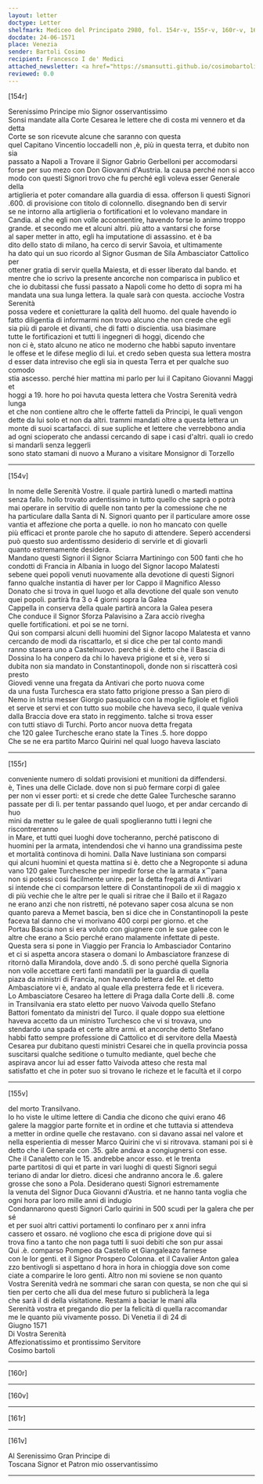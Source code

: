 ```yaml
---
layout: letter
doctype: Letter
shelfmark: Mediceo del Principato 2980, fol. 154r-v, 155r-v, 160r-v, 161r-v
docdate: 24-06-1571
place: Venezia
sender: Bartoli Cosimo
recipient: Francesco I de' Medici
attached_newsletter: <a href="https://smansutti.github.io/cosimobartoli/texts/2980_029/">2980_029</a>
reviewed: 0.0
---
```


[154r]  
  
  
Serenissimo Principe mio Signor osservantissimo  
Sonsi mandate alla Corte Cesarea le lettere che di costa mi vennero et da detta  
Corte se son ricevute alcune che saranno con questa  
quel Capitano Vincentio loccadelli non ,è, più in questa terra, et dubito non sia  
passato a Napoli a Trovare il Signor Gabrio Gerbelloni per accomodarsi  
forse per suo mezo con Don Giovanni d'Austria. la causa perché non si acco  
modo con questi Signori trovo che fu perché egli voleva esser Generale della  
artiglieria et poter comandare alla guardia di essa. offerson li questi Signori  
.600. di provisione con titolo di colonnello. disegnando ben di servir  
se ne intorno alla artiglieria o fortificationi et lo volevano mandare in  
Candia. al che egli non volle acconsentire, havendo forse lo animo troppo  
grande. et secondo me et alcuni altri. più atto a vantarsi che forse  
al saper metter in atto, egli ha imputatione di assassino. et è ba  
dito dello stato di milano, ha cerco di servir Savoia, et ultimamente  
ha dato qui un suo ricordo al Signor Gusman de Sila Ambasciator Cattolico per  
ottener gratia di servir quella Maiesta, et di esser liberato dal bando. et  
mentre che io scrivo la presente ancorche non comparisca in publico et  
che io dubitassi che fussi passato a Napoli come ho detto di sopra mi ha  
mandata una sua lunga lettera. la quale sarà con questa. accioche Vostra Serenità  
possa vedere et conietturare la qalità dell huomo. del quale havendo io  
fatto diligentia di informarmi non trovo alcuno che non crede che egli  
sia più di parole et divanti, che di fatti o discientia. usa biasimare  
tutte le fortificazioni et tutti li ingegneri di hoggi, dicendo che  
non ci è, stato alcuno ne atico ne moderno che habbi saputo inventare  
le offese et le difese meglio di lui. et credo seben questa sua lettera mostra  
d esser data intreviso che egli sia in questa Terra et per qualche suo comodo  
stia ascesso. perché hier mattina mi parlo per lui il Capitano Giovanni Maggi et  
hoggi a 19. hore ho poi havuta questa lettera che Vostra Serenità vedrà lunga  
et che non contiene altro che le offerte fatteli da Principi, le quali vengon  
dette da lui solo et non da altri. trammi mandati oltre a questa lettera un  
monte di suoi scartafacci. di sue supliche et lettere che verrebbono andia  
ad ogni scioperato che andassi cercando di sape i casi d'altri. quali io credo  
si mandarli senza leggerli  
sono stato stamani di nuovo a Murano a visitare Monsignor di Torzello  
  
---  

[154v]  
  
  
In nome delle Serenità Vostre. il quale partirà lunedì o martedì mattina  
senza fallo. hollo trovato ardentissimo in tutto quello che saprà o potrà  
mai operare in servitio di quelle non tanto per la comessione che ne  
ha particulare dalla Santa di N. Signori quanto per il particulare amore osse  
vantia et affezione che porta a quelle. io non ho mancato con quelle  
più efficaci et pronte parole che ho saputo di attendere. Seperò accendersi  
può questo suo ardentissmo desiderio di servirle et di giovarli  
quanto estremamente desidera.  
Mandano questi Signori il Signor Sciarra Martiningo con 500 fanti che ho  
condotti di Francia in Albania in luogo del Signor Iacopo Malatesti  
sebene quei popoli venuti nuovamente alla devotione di questi Signori  
fanno qualche instantia di haver per lor Cappo il Magnifico Alesso  
Donato che si trova in quel luogo et alla devotione del quale son venuto  
quei popoli. partirà fra 3 o 4 giorni sopra la Galea  
Cappella in conserva della quale partirà ancora la Galea pesera  
Che conduce il Signor Sforza Palavisino a Zara acciò rivegha  
quelle fortificationi. et poi se ne torni.  
Qui son comparsi alcuni delli huomini del Signor Iacopo Malatesta et vanno  
cercando de modi da riscattarlo, et si dice che per tal conto mandi  
ranno stasera uno a Castelnuovo. perché si è. detto che il Bascia di  
Dossina lo ha conpero da chi lo haveva prigione et si è, vero si  
dubita non sia mandato in Constantinopoli, donde non si riscatterà così presto  
Giovedi venne una fregata da Antivari che porto nuova come  
da una fusta Turchesca era stato fatto prigione presso a San piero di  
Nemo in Istria messer Giorgio pasqualico con la moglie figliole et figlioli  
et serve et servi et con tutto suo mobile che haveva seco, il quale veniva  
dalla Braccia dove era stato in reggimento. talche si trova esser  
con tutti stiavo di Turchi. Porto ancor nuova detta fregata  
che 120 galee Turchesche erano state la Tines .5. hore doppo  
Che se ne era partito Marco Quirini nel qual luogo haveva lasciato  
  
---  

[155r]  
  
  
conveniente numero di soldati provisioni et munitioni da diffendersi.  
è, Tines una delle Ciclade. dove non si può fermare corpi dì galee  
per non vi esser porti: et si crede che dette Galee Turchesche saranno  
passate per di lì. per tentar passando quel luogo, et per andar cercando di huo  
mini da metter su le galee de quali spoglieranno tutti i legni che riscontrerranno  
in Mare, et tutti quei luoghi dove tocheranno, perché patiscono di  
huomini per la armata, intendendosi che vi hanno una grandissima peste  
et mortalità continova di homini. Dalla Nave Iustiniana son comparsi  
qui alcuni huomini et questa mattina si è. detto che a Negroponte si aduna  
vano 120 galee Turchesche per impedir forse che la armata x⁀pana  
non si potessi così facilmente unire. per la detta fregata di Antivari  
si intende che ci comparson lettere di Constantinopoli de xii di maggio x  
di più vechie che le altre per le quali si ritrae che il Bailo et il Ragazo  
ne erano anzi che non ristretti, né potevano saper cosa alcuna se non  
quanto pareva a Memet bascia, ben si dice che in Constantinopoli la peste  
faceva tal danno che vi morivano 400 corpi per giorno. et che  
Portau Bascia non si era voluto con giugnere con le sue galee con le  
altre che erano a Scio perché erano malamente infettate di peste.  
Questa sera si pone in Viaggio per Francia lo Ambasciador Contarino  
et ci si aspetta ancora stasera o domani lo Ambasciatore franzese di  
ritornò dalla Mirandola, dove andò .5. dì sono perché quella Signoria  
non volle accettare certi fanti mandatili per la guardia di quella  
piaza da ministri di Francia, non havendo lettera del Re. et detto  
Ambasciatore vi è, andato al quale ella presterra fede et li ricevera.  
Lo Ambasciatore Cesareo ha lettere di Praga dalla Corte delli .8. come  
in Transilvania era stato eletto per nuovo Vaivoda quello Stefano  
Battori fomentato da ministri del Turco. il quale doppo sua elettione  
haveva accetto da un ministro Turchesco che vi si trovava, uno  
stendardo una spada et certe altre armi. et ancorche detto Stefano  
habbi fatto sempre professione di Cattolico et di servitore della Maestà  
Cesarea pur dubitano questi ministri Cesarei che in quella provincia possa  
suscitarsi qualche seditione o tumulto mediante, quel beche che  
aspirava ancor lui ad esser fatto Vaivoda atteso che resta mal  
satisfatto et che in poter suo si trovano le richeze et le facultà et il corpo  
  
---  

[155v]  
  
  
del morto Transilvano.  
Io ho viste le ultime lettere di Candia che dicono che quivi erano 46  
galere la maggior parte fornite et in ordine et che tuttavia si attendeva  
a metter in ordine quelle che restavano. con si davano assai nel valore et  
nella esperientia di messer Marco Quirini che vi si ritrovava. stamani poi si è  
detto che il Generale con .35. gale andava a congiugnersi con esse.  
Che il Canaletto con le 15. andrebbe ancor esso. et le trenta  
parte partitosi di qui et parte in vari luoghi di questi Signori seguì  
teriano di andar lor dietro. dicesi che andranno ancora le .6. galere  
grosse che sono a Pola. Desiderano questi Signori estremamente  
la venuta del Signor Duca Giovanni d'Austria. et ne hanno tanta voglia che  
ogni hora par loro mille anni di indugio  
Condannarono questi Signori Carlo quirini in 500 scudi per la galera che per sé  
et per suoi altri cattivi portamenti lo confinaro per x anni infra  
cassero et ossaro. né vogliono che esca di prigione dove qui si  
trova fino a tanto che non paga tutti li suoi debiti che son pur assai  
Qui .è. comparso Pompeo da Castello et Giangaleazo farnese  
con le lor genti. et il Signor Prospero Colonna. et il Cavalier Anton galea  
zzo bentivogli si aspettano d hora in hora in chioggia dove son come  
ciate a comparire le loro genti. Altro non mi soviene se non quanto  
Vostra Serenità vedrà ne sommari che saran con questa, se non che qui si  
tien per certo che alli dua del mese futuro si publicherà la lega  
che sarà il di della visitatione. Restami a baciar le mani alla  
Serenità vostra et pregando dio per la felicità di quella raccomandar  
me le quanto più vivamente posso. Di Venetia il dì 24 di  
Giugno 1571  
Di Vostra Serenità  
Affezionatissimo et prontissimo Servitore  
Cosimo bartoli  
  
---  

[160r]  
  
  
  
---  

[160v]  
  
  
  
---  

[161r]  
  
  
  
---  

[161v]  
  
  
Al Serenissimo Gran Principe di  
Toscana Signor et Patron mio osservantissimo  
  
---  

